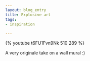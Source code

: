 ```yaml
---
layout: blog_entry
title: Explosive art
tags:
- inspiration

---
```


<p>{% youtube t6FU1Fvn9Nk 510 289 %}</p>

<p class="description">A very originale take on a wall mural :)</p>
